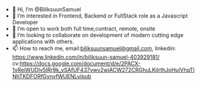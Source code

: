 - 👋 Hi, I’m @BiliksuunSamuel
- 👀 I’m interested in Frontend, Backend or FullStack role as a Javascript Developer
- 🌱 I’m open to work both full time,contract, remote, onsite
- 💞️ I’m looking to collaborate on development of modern cutting edge applications with others.
- 📫 How to reach me, email:biliksuunsamuel@gmail.com, linkedin: https://www.linkedin.com/in/biliksuun-samuel-403929181/ cv:https://docs.google.com/document/d/e/2PACX-1vReiWUDlv5IRr9k_vSAfUF437vwv2wjACW272CRGhuLKjIrthJoHuiVhqTlNhTKDFORfGvnvfWUENLy/pub

<!---
BiliksuunSamuel/BiliksuunSamuel is a ✨ special ✨ repository because its `README.md` (this file) appears on your GitHub profile.
You can click the Preview link to take a look at your changes.
--->
